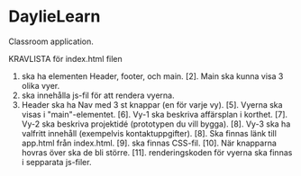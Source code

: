 # DaylieLearn
Classroom application.

KRAVLISTA för index.html filen

1. ska ha elementen Header, footer, och main.
[2]. Main ska kunna visa 3 olika vyer.
3. ska innehålla js-fil för att rendera vyerna.
4. Header ska ha Nav med 3 st knappar (en för varje vy).
[5]. Vyerna ska visas i "main"-elementet.
[6]. Vy-1 ska beskriva affärsplan i korthet.
[7]. Vy-2 ska beskriva projektidé (prototypen du vill bygga).
[8]. Vy-3 ska ha valfritt innehåll (exempelvis kontaktuppgifter).
[8]. Ska finnas länk till app.html från index.html.
[9]. ska finnas CSS-fil.
[10]. När knapparna hovras över ska de bli större.
[11]. renderingskoden för vyerna ska finnas i sepparata js-filer.
